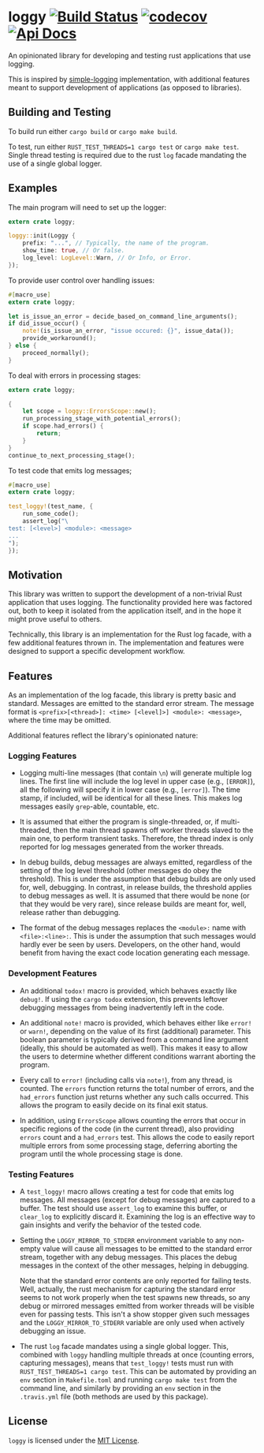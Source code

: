 # loggy [![Build Status](https://api.travis-ci.org/orenbenkiki/loggy.svg?branch=master)](https://travis-ci.org/orenbenkiki/loggy) [![codecov](https://codecov.io/gh/orenbenkiki/loggy/branch/master/graph/badge.svg)](https://codecov.io/gh/orenbenkiki/loggy) [![Api Docs](https://docs.rs/loggy/badge.svg)](https://docs.rs/crate/loggy)

An opinionated library for developing and testing rust applications that use
logging.

This is inspired by [simple-logging](https://github.com/Ereski/simple-logging)
implementation, with additional features meant to support development of
applications (as opposed to libraries).

## Building and Testing

To build run either `cargo build` or `cargo make build`.

To test, run either `RUST_TEST_THREADS=1 cargo test` or `cargo make test`.
Single thread testing is required due to the rust `log` facade mandating
the use of a single global logger.

## Examples

The main program will need to set up the logger:

```rust
extern crate loggy;

loggy::init(Loggy {
    prefix: "...", // Typically, the name of the program.
    show_time: true, // Or false.
    log_level: LogLevel::Warn, // Or Info, or Error.
});
```

To provide user control over handling issues:

```rust
#[macro_use]
extern crate loggy;

let is_issue_an_error = decide_based_on_command_line_arguments();
if did_issue_occur() {
    note!(is_issue_an_error, "issue occured: {}", issue_data());
    provide_workaround();
} else {
    proceed_normally();
}
```

To deal with errors in processing stages:

```rust
extern crate loggy;

{
    let scope = loggy::ErrorsScope::new();
    run_processing_stage_with_potential_errors();
    if scope.had_errors() {
        return;
    }
}
continue_to_next_processing_stage();
```

To test code that emits log messages;

```rust
#[macro_use]
extern crate loggy;

test_loggy!(test_name, {
    run_some_code();
    assert_log("\
test: [<level>] <module>: <message>
...
");
});

```

## Motivation

This library was written to support the development of a non-trivial Rust
application that uses logging. The functionality provided here was factored
out, both to keep it isolated from the application itself, and in the hope
it might prove useful to others.

Technically, this library is an implementation for the Rust log facade,
with a few additional features thrown in. The implementation and features
were designed to support a specific development workflow.

## Features

As an implementation of the log facade, this library is pretty basic and
standard. Messages are emitted to the standard error stream. The message format
is `<prefix>[<thread>]: <time> [<level]>] <module>: <message>`, where the time
may be omitted.

Additional features reflect the library's opinionated nature:

### Logging Features

- Logging multi-line messages (that contain `\n`) will generate multiple log
  lines. The first line will include the log level in upper case (e.g.,
  `[ERROR]`), all the following will specify it in lower case (e.g., `[error]`).
  The time stamp, if included, will be identical for all these lines. This makes
  log messages easily `grep`-able, countable, etc.

* It is assumed that either the program is single-threaded, or, if
  multi-threaded, then the main thread spawns off worker threads slaved to the
  main one, to perform transient tasks. Therefore, the thread index is only
  reported for log messages generated from the worker threads.

* In debug builds, debug messages are always emitted, regardless of the
  setting of the log level threshold (other messages do obey the threshold).
  This is under the assumption that debug builds are only used for, well,
  debugging. In contrast, in release builds, the threshold applies to debug
  messages as well. It is assumed that there would be none (or that they
  would be very rare), since release builds are meant for, well, release
  rather than debugging.

* The format of the debug messages replaces the `<module>:` name with
  `<file>:<line>:`. This is under the assumption that such messages would hardly
  ever be seen by users. Developers, on the other hand, would benefit from
  having the exact code location generating each message.

### Development Features

* An additional `todox!` macro is provided, which behaves exactly like
  `debug!`. If using the `cargo todox` extension, this prevents leftover
  debugging messages from being inadvertently left in the code.

* An additional `note!` macro is provided, which behaves either like `error!`
  or `warn!`, depending on the value of its first (additional) parameter. This
  boolean parameter is typically derived from a command line argument (ideally,
  this should be automated as well). This makes it easy to allow the users
  to determine whether different conditions warrant aborting the program.

* Every call to `error!` (including calls via `note!`), from any thread, is
  counted. The `errors` function returns the total number of errors, and the
  `had_errors` function just returns whether any such calls occurred. This
  allows the program to easily decide on its final exit status.

* In addition, using `ErrorsScope` allows counting the errors that occur in
  specific regions of the code (in the current thread), also providing `errors`
  count and a `had_errors` test. This allows the code to easily report multiple
  errors from some processing stage, deferring aborting the program until the
  whole processing stage is done.

### Testing Features

* A `test_loggy!` macro allows creating a test for code that emits log messages.
  All messages (except for debug messages) are captured to a buffer. The test
  should use `assert_log` to examine this buffer, or `clear_log` to explicitly
  discard it. Examining the log is an effective way to gain insights and verify
  the behavior of the tested code.

* Setting the `LOGGY_MIRROR_TO_STDERR` environment variable to any non-empty
  value will cause all messages to be emitted to the standard error stream,
  together with any debug messages. This places the debug messages in the
  context of the other messages, helping in debugging.

  Note that the standard error contents are only reported for failing tests.
  Well, actually, the rust mechanism for capturing the standard error seems to
  not work properly when the test spawns new threads, so any debug or mirrored
  messages emitted from worker threads will be visible even for passing tests.
  This isn't a show stopper given such messages and the `LOGGY_MIRROR_TO_STDERR`
  variable are only used when actively debugging an issue.

* The rust `log` facade mandates using a single global logger. This, combined
  with `loggy` handling multiple threads at once (counting errors, capturing
  messages), means that `test_loggy!` tests must run with `RUST_TEST_THREADS=1
  cargo test`. This can be automated by providing an `env` section in
  `Makefile.toml` and running `cargo make test` from the command line, and
  similarly by providing an `env` section in the `.travis.yml` file (both
  methods are used by this package).

## License

`loggy` is licensed under the [MIT License](LICENSE.txt).
